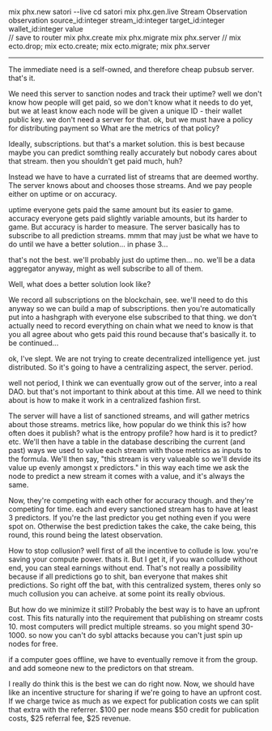 mix phx.new satori --live
cd satori
mix phx.gen.live Stream Observation observation source_id:integer stream_id:integer target_id:integer wallet_id:integer value  
// save to router
mix phx.create
mix phx.migrate
mix phx.server
// mix ecto.drop; mix ecto.create; mix ecto.migrate; mix phx.server


----

The immediate need is a self-owned, and therefore cheap pubsub server. that's it.

We need this server to sanction nodes and track their uptime? 
well we don't know how people will get paid, so we don't know what it needs to do yet,
but we at least know each node will be given a unique ID - their wallet public key.
we don't need a server for that.
ok, but we must have a policy for distributing payment so What are the metrics of that policy?

Ideally, subscriptions. but that's a market solution.
this is best because maybe you can predict somthing really accurately but nobody cares about that stream.
then you shouldn't get paid much, huh?

Instead we have to have a currated list of streams that are deemed worthy.
The server knows about and chooses those streams.
And we pay people either on uptime or on accuracy.

uptime everyone gets paid the same amount but its easier to game.
accuracy everyone gets paid slightly variable amounts, but its harder to game.
But accuracy is harder to measure. 
The server basically has to subscribe to all prediction streams. 
mmm that may just be what we have to do until we have a better solution... in phase 3...

that's not the best. we'll probably just do uptime then...
no. we'll be a data aggregator anyway, might as well subscribe to all of them.

Well, what does a better solution look like? 

We record all subscriptions on the blockchain, see.
we'll need to do this anyway so we can build a map of subscriptions.
then you're automatically put into a hashgraph with everyone else subscribed to that thing.
we don't actually need to record everything on chain what we need to know is that you all
agree about who gets paid this round because that's basically it. 
to be continued...

ok, I've slept. 
We are not trying to create decentralized intelligence yet. just distributed.
So it's going to have a centralizing aspect, the server. period.

well not period, I think we can eventually grow out of the server, into a real DAO.
but that's not important to think about at this time.
All we need to think about is how to make it work in a centralized fashion first.

The server will have a list of sanctioned streams, and will gather metrics about those streams.
metrics like, how popular do we think this is? how often does it publish?
what is the entropy profile? how hard is it to predict? etc.
We'll then have a table in the database describing the current (and past) ways we used to value each stream with those metrics as inputs to the formula.
We'll then say, "this stream is very valueable so we'll devide its value up evenly amongst x predictors."
in this way each time we ask the node to predict a new stream it comes with a value, and it's always the same.

Now, they're competing with each other for accuracy though. and they're competing for time.
each and every sanctioned stream has to have at least 3 predictors. If you're the last predictor you get nothing even if you were spot on.
Otherwise the best prediction takes the cake, the cake being, this round, this round being the latest observation.

How to stop collusion? well first of all the incentive to collude is low. you're saving your compute power. thats it.
But I get it, if you wan collude without end, you can steal earnings without end.
That's not really a possibility because if all predictions go to shit, ban everyone that makes shit predictions.
So right off the bat, with this centralized system, theres only so much collusion you can acheive. at some point its really obvious.

But how do we minimize it still? Probably the best way is to have an upfront cost.
This fits naturally into the requirement that publishing on streamr costs 10.
most computers will predict multiple streams. so you might spend 30-1000. 
so now you can't do sybl attacks because you can't just spin up nodes for free.

if a computer goes offline, we have to eventually remove it from the group. and add someone new to the predictors on that stream.

I really do think this is the best we can do right now. Now, we should have like an incentive structure for sharing if we're going to have an upfront cost.
If we charge twice as much as we expect for publication costs we can split that extra with the referrer.
$100 per node means $50 credit for publication costs, $25 referral fee, $25 revenue.

